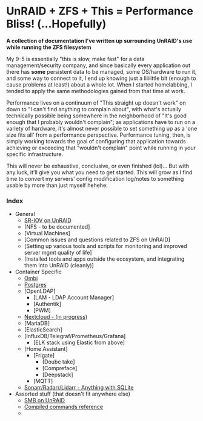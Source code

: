 # UnRAID + ZFS + This = Performance Bliss! (...Hopefully)

**A collection of documentation I've written up surrounding UnRAID's use while running the ZFS filesystem**

My 9-5 is essentially "this is slow, make fast" for a data management/security company, and since basically every application out there has **some** persistent data to be managed, some OS/hardware to run it, and some way to connect to it, I end up knowing just a liiiiittle bit (enough to cause problems at least!) about a whole lot. When I started homelabbing, I tended to apply the same methodologies gained from that time at work.

Performance lives on a continuum of "This straight up doesn't work" on down to "I can't find anything to complain about", with what's actually technically possible being somewhere in the neighborhood of "It's good enough that I probably wouldn't complain"; as applications have to run on a variety of hardware, it's almost never possible to set something up as a 'one size fits all' from a performance perspective. Performance tuning, then, is simply working towards the goal of configuring that application towards achieving or exceeding that "wouldn't complain" point while running in your specific infrastructure.

This will never be exhaustive, conclusive, or even finished (lol)... But with any luck, it'll give you what you need to get started. This will grow as I find time to convert my servers' config modification log/notes to something usable by more than just myself hehehe:

### Index
* General
  * [SR-IOV on UnRAID](https://forums.unraid.net/topic/103323-how-to-using-sr-iov-in-unraid-with-1gb10gb40gb-network-interface-cards-nics/)
  * [NFS - to be documented]
  * [Virtual Machines]
  * [Common issues and questions related to ZFS on UnRAID]
  * [Setting up various tools and scripts for monitoring and improved server mgmt quality of life]
  * [Installed tools and apps outside the ecosystem, and integrating them into UnRAID (cleanly)]
* Container Specific
  * [Ombi](https://github.com/teambvd/unraid-zfs-docs/blob/main/containers/ombi.md)
  * [Postgres](https://github.com/teambvd/unraid-zfs-docs/blob/main/containers/postgres.md)
  * [OpenLDAP]
    * [LAM - LDAP Account Manager]
    * [Authentik]
    * [PWM]
  * [Nextcloud - (in progress)](https://github.com/teambvd/unraid_docs-ZFS_and_Containers/blob/main/containers/nextcloud.md)
  * [MariaDB]
  * [ElasticSearch]
  * [InfluxDB/Telegraf/Prometheus/Grafana]
    * [ELK stack using Elastic from above]
  * [Home Assistant]
    * [Frigate]
      * [Doube take]
      * [Compreface]
      * [Deepstack]
    * [MQTT]
  * [Sonarr/Radarr/Lidarr - Anything with SQLite](https://github.com/teambvd/unraid-zfs-docs/blob/main/containers/sonarrRadarrLidarr.md)
* Assorted stuff (that doesn't fit anywhere else)
  * [SMB on UnRAID](https://forums.unraid.net/topic/97165-smb-performance-tuning/)
  * [Compiled commands reference](https://github.com/teambvd/UnRAID-Performance-Compendium/blob/main/general/helpfulCommands.md)
  * 
  
